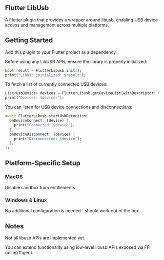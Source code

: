 ## Flutter LibUsb

A Flutter plugin that provides a wrapper around libusb, enabling USB device access and management across multiple platforms.

## Getting Started

Add this plugin to your Flutter project as a dependency.

Before using any LibUSB APIs, ensure the library is properly initialized:

```dart
bool result = FlutterLibusb.init();
print("Libusb initialized: $result");
```

To fetch a list of currently connected USB devices:

```dart
List<UsbDevice> devices = FlutterLibusb.getDeviceList(withDescriptor: true);
print("Devices: $devices");
```

You can listen for USB device connections and disconnections:

```dart
await FlutterLibusb.startUsbDetection(
  onDeviceConnect: (device) {
    print("Connected: $device");
  },
  onDeviceDisconnect: (device) {
    print("Disconnected: $device");
  },
);
```

## Platform-Specific Setup

### MacOS

Disable sandbox from entitlements

### Windows & Linux

No additional configuration is needed—should work out of the box.

## Notes

Not all libusb APIs are implemented yet.

You can extend functionality using low-level libusb APIs exposed via FFI (using ffigen).

